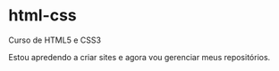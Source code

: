 # html-css
 Curso de HTML5 e CSS3

 Estou apredendo a criar sites e agora vou gerenciar meus repositórios.
